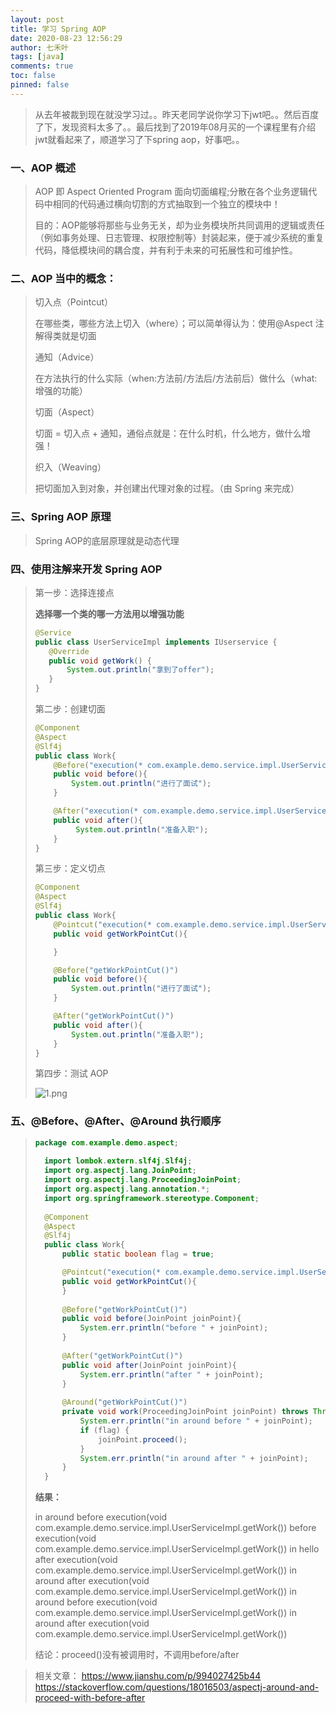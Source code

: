 ```yaml
---
layout: post
title: 学习 Spring AOP
date: 2020-08-23 12:56:29
author: 七禾叶
tags: [java]
comments: true
toc: false
pinned: false
---
```


> 从去年被裁到现在就没学习过。。昨天老同学说你学习下jwt吧。。然后百度了下，发现资料太多了。。最后找到了2019年08月买的一个课程里有介绍jwt就看起来了，顺道学习了下spring aop，好事吧。。

### 一、AOP 概述
> AOP 即 Aspect Oriented Program 面向切面编程;分散在各个业务逻辑代码中相同的代码通过横向切割的方式抽取到一个独立的模块中！
>
> 目的：AOP能够将那些与业务无关，却为业务模块所共同调用的逻辑或责任（例如事务处理、日志管理、权限控制等）封装起来，便于减少系统的重复代码，降低模块间的耦合度，并有利于未来的可拓展性和可维护性。

### 二、AOP 当中的概念：
> 切入点（Pointcut）
> 
> 在哪些类，哪些方法上切入（where）；可以简单得认为：使用@Aspect 注解得类就是切面
> 
> 通知（Advice）
> 
> 在方法执行的什么实际（when:方法前/方法后/方法前后）做什么（what:增强的功能）
> 
> 切面（Aspect）
> 
> 切面 = 切入点 + 通知，通俗点就是：在什么时机，什么地方，做什么增强！
> 
> 织入（Weaving）
>
> 把切面加入到对象，并创建出代理对象的过程。（由 Spring 来完成）

### 三、Spring AOP 原理
> Spring AOP的底层原理就是动态代理

### 四、使用注解来开发 Spring AOP
> 第一步：选择连接点
>
> **选择哪一个类的哪一方法用以增强功能**
> 
> ``` java
> @Service
> public class UserServiceImpl implements IUserservice {
>    @Override
>    public void getWork() {
>        System.out.println("拿到了offer");
>    }
> }
> ```
>
> 第二步：创建切面
> 
>```java
> @Component
> @Aspect
> @Slf4j
> public class Work{
>     @Before("execution(* com.example.demo.service.impl.UserServiceImpl.getWork())")
>     public void before(){
>         System.out.println("进行了面试");
>     }
> 
>     @After("execution(* com.example.demo.service.impl.UserServiceImpl.getWork())")
>     public void after(){
>          System.out.println("准备入职");
>     }
> }
>```
>
> 第三步：定义切点
>
> ```java
> @Component
> @Aspect
> @Slf4j
> public class Work{
>     @Pointcut("execution(* com.example.demo.service.impl.UserServiceImpl.getWork())")
>     public void getWorkPointCut(){
> 
>     }
> 
>     @Before("getWorkPointCut()")
>     public void before(){
>         System.out.println("进行了面试");
>     }
> 
>     @After("getWorkPointCut()")
>     public void after(){
>         System.out.println("准备入职");
>     }
> }
> ```
>
> 第四步：测试 AOP
>
> ![1.png](https://i.loli.net/2020/08/23/TIbzEYFPqr6XVgH.png)
>

### 五、@Before、@After、@Around 执行顺序
> ```java
> package com.example.demo.aspect;
>   
>   import lombok.extern.slf4j.Slf4j;
>   import org.aspectj.lang.JoinPoint;
>   import org.aspectj.lang.ProceedingJoinPoint;
>   import org.aspectj.lang.annotation.*;
>   import org.springframework.stereotype.Component;
>   
>   @Component
>   @Aspect
>   @Slf4j
>   public class Work{
>       public static boolean flag = true;
> 
>       @Pointcut("execution(* com.example.demo.service.impl.UserServiceImpl.getWork())")
>       public void getWorkPointCut(){
>       }
>   
>       @Before("getWorkPointCut()")
>       public void before(JoinPoint joinPoint){
>           System.err.println("before " + joinPoint);
>       }
>   
>       @After("getWorkPointCut()")
>       public void after(JoinPoint joinPoint){
>           System.err.println("after " + joinPoint);
>       }
>   
>       @Around("getWorkPointCut()")
>       private void work(ProceedingJoinPoint joinPoint) throws Throwable {
>           System.err.println("in around before " + joinPoint);
>           if (flag) {
>               joinPoint.proceed();
>           }
>           System.err.println("in around after " + joinPoint);
>       }
>   }
>```
> 
> **结果：**
> 
> in around before execution(void com.example.demo.service.impl.UserServiceImpl.getWork())
> before execution(void com.example.demo.service.impl.UserServiceImpl.getWork())
> in hello
> after execution(void com.example.demo.service.impl.UserServiceImpl.getWork())
> in around after execution(void com.example.demo.service.impl.UserServiceImpl.getWork())
> in around before execution(void com.example.demo.service.impl.UserServiceImpl.getWork())
> in around after execution(void com.example.demo.service.impl.UserServiceImpl.getWork())
>
> 结论：proceed()没有被调用时，不调用before/after

> 相关文章：
> https://www.jianshu.com/p/994027425b44
> https://stackoverflow.com/questions/18016503/aspectj-around-and-proceed-with-before-after